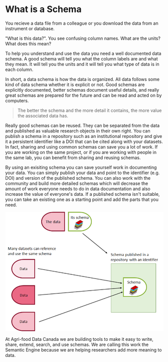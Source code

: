 # What is a Schema

You recieve a data file from a colleague or you download the data from an instrument or database.

"What is this data?". You see confusing column names. What are the units? What does this mean?

To help you understand and use the data you need a well documented data schema. A good schema will tell you what the column labels are and what they mean. It will tell you the units and it will tell you what type of data is in each column.

In short, a data schema is how the data is organized. All data follows some kind of data schema whether it is explicit or not. Good schemas are explicitly documented, better schemas document useful details, and really great schemas are prepared for the future and can be read and acted on by computers.

> The better the schema and the more detail it contains, the more value the associated data has.

Really good schemas can be reused. They can be separated from the data and published as valuable research objects in their own right. You can publish a schema in a repository such as an institutional repository and give it a persistent identifier like a DOI that can be cited along with your datasets. In fact, sharing and using common schemas can save you a lot of work. If you are working on the same project, or if you are working with people in the same lab, you can benefit from sharing and reusing schemas.

By using an exisiting schema you can save yourself work in documenting your data. You can simply publish your data and point to the identifier (e.g. DOI) and version of the published schema. You can also work with the community and build more detailed schemas which will decrease the amount of work everyone needs to do in data documentation and also increase the value of everyone's data. If a published schema isn't suitable, you can take an existing one as a starting point and add the parts that you need.

![Schemas can be published separately in a repository and used by many datasets in different data repositories.](/pictures/semantic-engine-referencing-schemas.png)

At Agri-food Data Canada we are building tools to make it easy to write, share, extend, search, and use schemas. We are calling this work the Semantic Engine because we are helping researchers add more meaning to data.
